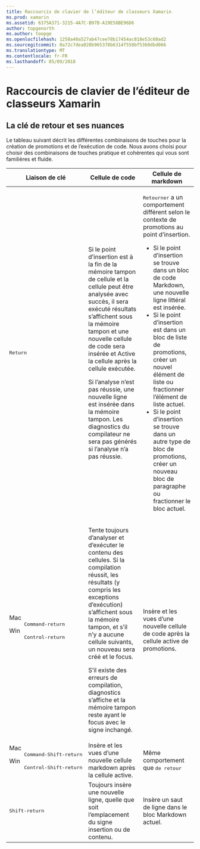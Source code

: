 ```yaml
---
title: Raccourcis de clavier de l’éditeur de classeurs Xamarin
ms.prod: xamarin
ms.assetid: 6375A371-3215-4A7C-B97B-A19E58BE96D6
author: topgenorth
ms.author: toopge
ms.openlocfilehash: 1258a40a527ab47cee78b17454ac818e53c60ad2
ms.sourcegitcommit: 0a72c7dea020b965378b6314f558bf5360dbd066
ms.translationtype: MT
ms.contentlocale: fr-FR
ms.lasthandoff: 05/09/2018
---
```

# <a name="xamarin-workbooks-editor-keyboard-shortcuts"></a>Raccourcis de clavier de l’éditeur de classeurs Xamarin

## <a name="the-return-key-and-its-nuances"></a>La clé de retour et ses nuances

Le tableau suivant décrit les différentes combinaisons de touches pour la création de promotions et de l’exécution de code. Nous avons choisi pour choisir des combinaisons de touches pratique et cohérentes qui vous sont familières et fluide.

|Liaison de clé|Cellule de code|Cellule de markdown|
|--- |--- |--- |
|<kbd>Return</kbd>|<p>Si le point d’insertion est à la fin de la mémoire tampon de cellule et la cellule peut être analysée avec succès, il sera exécuté résultats s’affichent sous la mémoire tampon et une nouvelle cellule de code sera insérée et Active la cellule après la cellule exécutée.</p><p>Si l’analyse n’est pas réussie, une nouvelle ligne est insérée dans la mémoire tampon. Les diagnostics du compilateur ne sera pas générés si l’analyse n’a pas réussie.</p>|<p><kbd>Retourner</kbd> a un comportement différent selon le contexte de promotions au point d’insertion.</p><ul><li>Si le point d’insertion se trouve dans un bloc de code Markdown, une nouvelle ligne littéral est insérée.</li><li>Si le point d’insertion est dans un bloc de liste de promotions, créer un nouvel élément de liste ou fractionner l’élément de liste actuel.</li><li>Si le point d’insertion se trouve dans un autre type de bloc de promotions, créer un nouveau bloc de paragraphe ou fractionner le bloc actuel.</li></ul>|
|<dl><dt>Mac</dt><dd><kbd>Command‑return</kbd></dd><dt>Win</dt><dd><kbd>Control‑return</kbd></dd></dl>|<p>Tente toujours d’analyser et d’exécuter le contenu des cellules. Si la compilation réussit, les résultats (y compris les exceptions d’exécution) s’affichent sous la mémoire tampon, et s’il n’y a aucune cellule suivants, un nouveau sera créé et le focus.</p><p>S’il existe des erreurs de compilation, diagnostics s’affiche et la mémoire tampon reste ayant le focus avec le signe inchangé.</p>|Insère et les vues d’une nouvelle cellule de code après la cellule active de promotions.|
|<dl><dt>Mac</dt><dd><kbd>Command‑Shift‑return</kbd><dd><dt>Win</dt><dd><kbd>Control‑Shift‑return</kbd></dd></dl>|Insère et les vues d’une nouvelle cellule markdown après la cellule active.|Même comportement que <kbd>de retour</kbd>|
|<kbd>Shift‑return</kbd>|Toujours insère une nouvelle ligne, quelle que soit l’emplacement du signe insertion ou de contenu.|Insère un saut de ligne dans le bloc Markdown actuel.|
